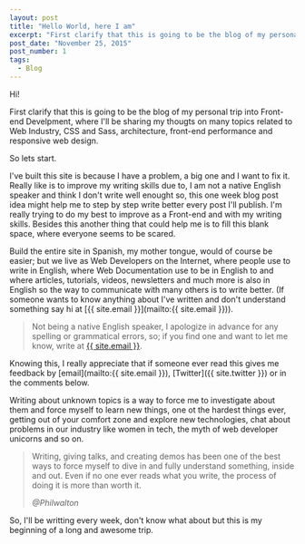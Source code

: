 ```yaml
---
layout: post
title: "Hello World, here I am"
excerpt: "First clarify that this is going to be the blog of my personal trip into Front-end Develpment, where I'll be sharing my thougts on many topics related to Web Industry, CSS and Sass, architecture, front-end performance and responsive web design."
post_date: "November 25, 2015"
post_number: 1
tags:
  - Blog
---
```


Hi!

First clarify that this is going to be the blog of my personal trip into Front-end Develpment, where I'll be sharing my thougts on many topics related to Web Industry, CSS and Sass, architecture, front-end performance and responsive web design.

So lets start.

I've built this site is because I have a problem, a big one and I want to fix it. Really like is to improve my writing skills due to, I am not a native English speaker and think I don't write well enought so, this one week blog post idea might help me to step by step write better every post I'll publish. I'm really trying to do my best to improve as a Front-end and with my writing skills. Besides this another thing that could help me is to fill this blank space, where everyone seems to be scared.

Build the entire site in Spanish, my mother tongue, would of course be easier; but we live as Web Developers on the Internet, where people use to write in English, where Web Documentation use to be in English to and where articles, tutorials, videos, newsletters and much more is also in English so the way to communicate with many others is to write better. (If someone wants to know anything about I've written and don't understand something say hi at [{{ site.email }}](mailto:{{ site.email }})).

  <blockquote class="">
    <span>Not being a native English speaker, I apologize in advance for any spelling or grammatical errors, so; if you find one and want to let me know, write at <a href="mailto:{{ site.email }}">{{ site.email }}</a>.
    </span>
  </blockquote>

Knowing this, I really appreciate that if someone ever read this gives me feedback by [email](mailto:{{ site.email }}), [Twitter]({{ site.twitter }}) or in the comments below.

Writing about unknown topics is a way to force me to investigate about them and force myself to learn new things, one ot the hardest things ever, getting out of your comfort zone and explore new technologies, chat about problems in our industry like women in tech, the myth of web developer unicorns and so on.

  <blockquote class="">
    <p>
      Writing, giving talks, and creating demos has been one of the best ways to force myself to dive in and fully understand something, inside and out. Even if no one ever reads what you write, the process of doing it is more than worth it.
    </p>
    <cite>@Philwalton</cite>
  </blockquote>

So, I'll be writting every week, don't know what about but this is my beginning of a long and awesome trip.
